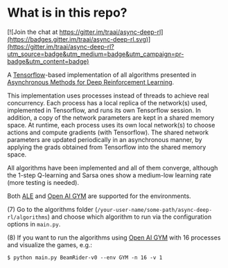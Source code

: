 # What is in this repo?

[![Join the chat at https://gitter.im/traai/async-deep-rl](https://badges.gitter.im/traai/async-deep-rl.svg)](https://gitter.im/traai/async-deep-rl?utm_source=badge&utm_medium=badge&utm_campaign=pr-badge&utm_content=badge)

A [Tensorflow](https://www.tensorflow.org/)-based implementation of all algorithms presented in [Asynchronous Methods for Deep Reinforcement Learning](https://arxiv.org/abs/1602.01783).

This implementation uses processes instead of threads to achieve real concurrency. Each process has a local replica of the network(s) used, implemented in Tensorflow, and runs its own Tensorflow session. In addition, a copy of the network parameters are kept in a shared memory space. At runtime, each process uses its own local network(s) to choose actions and compute gradients (with Tensorflow). The shared network parameters are updated periodically in an asynchronous manner, by applying the grads obtained from Tensorflow into the shared memory space. 

All algorithms have been implemented and all of them converge, although the 1-step Q-learning and Sarsa ones show a medium-low learning rate (more testing is needed). 

Both [ALE](https://github.com/mgbellemare/Arcade-Learning-Environment) and [Open AI GYM](https://gym.openai.com/) are supported for the environments.


(7) Go to the algorithms folder 
(`/your-user-name/some-path/async-deep-rl/algorithms`) and choose which 
algorithm to run via the configuration options in `main.py`.

(8) If you want to run the algorithms using [Open AI GYM](https://gym.openai.com/) with 16 processes and visualize the games, e.g.:
```shell
$ python main.py BeamRider-v0 --env GYM -n 16 -v 1 
```
